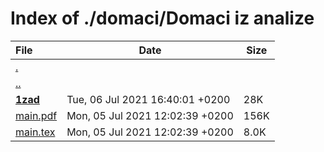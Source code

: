 # Index of ./domaci/Domaci iz analize

File | Date | Size
:--- | --- | ---
[.](.) | |
[..](..) | |
[**<span>1zad</span>**](1zad) | Tue, 06 Jul 2021 16:40:01 +0200 | 28K
[<span>main.pdf</span>](main.pdf) | Mon, 05 Jul 2021 12:02:39 +0200 | 156K
[<span>main.tex</span>](main.tex) | Mon, 05 Jul 2021 12:02:39 +0200 | 8.0K

